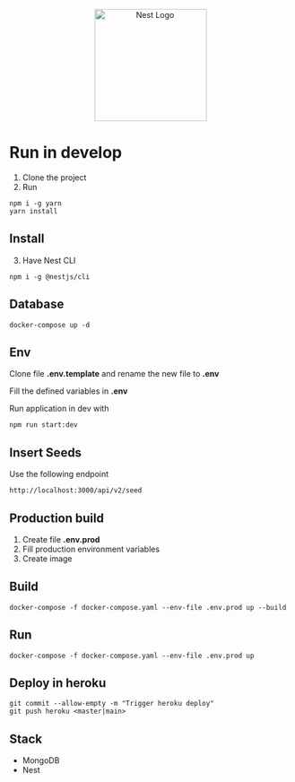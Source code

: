 <p align="center">
  <a href="http://nestjs.com/" target="blank"><img src="https://nestjs.com/img/logo-small.svg" width="200" alt="Nest Logo" /></a>
</p>

# Run in develop

1. Clone the project
2. Run
```
npm i -g yarn
yarn install
```
## Install
3. Have Nest CLI
```
npm i -g @nestjs/cli
```

## Database
```
docker-compose up -d
```

## Env

Clone file __.env.template__ and rename the new file to __.env__

Fill the defined variables in __.env__

Run application in dev with

```
npm run start:dev
```

## Insert Seeds

Use the following endpoint

```
http://localhost:3000/api/v2/seed
```

## Production build

1. Create file __.env.prod__
2. Fill production environment variables
3. Create image

## Build
```
docker-compose -f docker-compose.yaml --env-file .env.prod up --build
```

## Run
```
docker-compose -f docker-compose.yaml --env-file .env.prod up
```

## Deploy in heroku
```
git commit --allow-empty -m "Trigger heroku deploy"
git push heroku <master|main>
```

## Stack 
* MongoDB
* Nest

